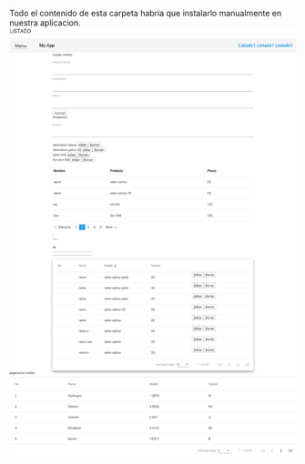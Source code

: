 Todo el contenido de esta carpeta habria que instalarlo manualmente en nuestra aplicacion.
![imagen](tabla-material.png)
